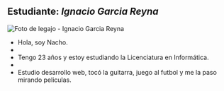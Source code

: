 
## Estudiante: _Ignacio Garcia Reyna_

![Foto de legajo - Ignacio Garcia Reyna](https://user-images.githubusercontent.com/78770025/186998301-d0d64527-b803-4fa0-bc7b-8c3d9932f032.jpg)

- Hola, soy Nacho.
- 
- Tengo 23 años y estoy estudiando la Licenciatura en Informática.
- 
- Estudio desarrollo web, tocó la guitarra, juego al futbol y me la paso mirando peliculas.
